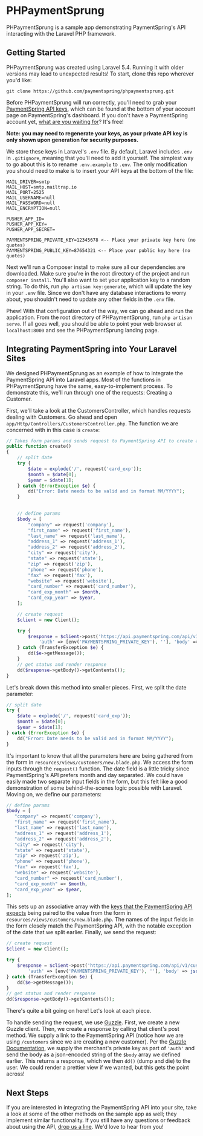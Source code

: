 # PHPaymentSprung

PHPaymentSprung is a sample app demonstrating PaymentSpring's API interacting with the Laravel PHP framework.

## Getting Started

PHPaymentSprung was created using Laravel 5.4. Running it with older versions may lead to unexpected results! To start, clone this repo wherever you'd like:

`git clone https://github.com/paymentspring/phpaymentsprung.git`

Before PHPaymentSprung will run correctly, you'll need to grab your [PaymentSpring API keys](https://manage.paymentspring.com/account), which can be found at the bottom of your account page on PaymentSpring's dashboard. If you don't have a PaymentSpring account yet, [what are you waiting for](https://paymentspring.com/signup/)? It's free!

**Note: you may need to regenerate your keys, as your private API key is only shown upon generation for security purposes.**

We store these keys in Laravel's `.env` file. By default, Laravel includes `.env` in `.gitignore`, meaning that you'll need to add it yourself. The simplest way to go about this is to rename `.env.example` to `.env`. The only modification you should need to make is to insert your API keys at the bottom of the file:
```
MAIL_DRIVER=smtp
MAIL_HOST=smtp.mailtrap.io
MAIL_PORT=2525
MAIL_USERNAME=null
MAIL_PASSWORD=null
MAIL_ENCRYPTION=null

PUSHER_APP_ID=
PUSHER_APP_KEY=
PUSHER_APP_SECRET=

PAYMENTSPRING_PRIVATE_KEY=12345678 <-- Place your private key here (no quotes)
PAYMENTSPRING_PUBLIC_KEY=87654321 <-- Place your public key here (no quotes)
```

Next we'll run a Composer install to make sure all our dependencies are downloaded. Make sure you're in the root directory of the project and run `composer install`. You'll also want to set your application key to a random string. To do this, run `php artisan key:generate`, which will update the key in your `.env` file. Since we don't have any database interactions to worry about, you shouldn't need to update any other fields in the `.env` file.

Phew! With that configuration out of the way, we can go ahead and run the application. From the root directory of PHPaymentSprung, run `php artisan serve`. If all goes well, you should be able to point your web browser at `localhost:8000` and see the PHPaymentSprung landing page.

## Integrating PaymentSpring into Your Laravel Sites

We designed PHPaymentSprung as an example of how to integrate the PaymentSpring API into Laravel apps. Most of the functions in PHPaymentSprung have the same, easy-to-implement process. To demonstrate this, we'll run through one of the requests: Creating a Customer.

First, we'll take a look at the CustomersController, which handles requests dealing with Customers. Go ahead and open `app/Http/Controllers/CustomersController.php`. The function we are concerned with in this case is `create`:
```PHP
// Takes form params and sends request to PaymentSpring API to create a customer.
public function create()
{
    // split date
    try {
        $date = explode('/', request('card_exp'));   
        $month = $date[0];
        $year = $date[1];
    } catch (ErrorException $e) {
        dd("Error: Date needs to be valid and in format MM/YYYY");
    }
    

    // define params
    $body = [
        "company" => request('company'),
        "first_name" => request('first_name'),
        "last_name" => request('last_name'),
        "address_1" => request('address_1'),
        "address_2" => request('address_2'),
        "city" => request('city'),
        "state" => request('state'),
        "zip" => request('zip'),
        "phone" => request('phone'),
        "fax" => request('fax'),
        "website" => request('website'),
        "card_number" => request('card_number'),
        "card_exp_month" => $month,
        "card_exp_year" => $year,
    ];

    // create request
    $client = new Client();

    try {
        $response = $client->post('https://api.paymentspring.com/api/v1/customers', [
            'auth' => [env('PAYMENTSPRING_PRIVATE_KEY'), ''], 'body' => json_encode($body)]);
    } catch (TransferException $e) {
        dd($e->getMessage());
    }
    // get status and render response
    dd($response->getBody()->getContents());
}
```
Let's break down this method into smaller pieces. First, we split the date parameter:
```PHP
// split date
try {
    $date = explode('/', request('card_exp'));   
    $month = $date[0];
    $year = $date[1];
} catch (ErrorException $e) {
    dd("Error: Date needs to be valid and in format MM/YYYY");
}
```
 It's important to know that all the parameters here are being gathered from the form in `resources/views/customers/new.blade.php`. We access the form inputs through the `request()` function. The date field is a little tricky since PaymentSpring's API prefers month and day separated. We could have easily made two separate input fields in the form, but this felt like a good demonstration of some behind-the-scenes logic possible with Laravel. Moving on, we define our parameters:
 ```PHP
// define params
$body = [
    "company" => request('company'),
    "first_name" => request('first_name'),
    "last_name" => request('last_name'),
    "address_1" => request('address_1'),
    "address_2" => request('address_2'),
    "city" => request('city'),
    "state" => request('state'),
    "zip" => request('zip'),
    "phone" => request('phone'),
    "fax" => request('fax'),
    "website" => request('website'),
    "card_number" => request('card_number'),
    "card_exp_month" => $month,
    "card_exp_year" => $year,
];
 ```
This sets up an associative array with the [keys that the PaymentSpring API expects](https://paymentspring.com/developers/#create-a-customer) being paired to the value from the form in `resources/views/customers/new.blade.php`. The names of the input fields in the form closely match the PaymentSpring API, with the notable exception of the date that we split earlier. Finally, we send the request:
```PHP
// create request
$client = new Client();

try {
    $response = $client->post('https://api.paymentspring.com/api/v1/customers', [
        'auth' => [env('PAYMENTSPRING_PRIVATE_KEY'), ''], 'body' => json_encode($body)]);
} catch (TransferException $e) {
    dd($e->getMessage());
}
// get status and render response
dd($response->getBody()->getContents());
```
There's quite a bit going on here! Let's look at each piece. 

To handle sending the request, we use [Guzzle](http://docs.guzzlephp.org/en/latest/). First, we create a new Guzzle client. Then, we create a response by calling that client's post method. We supply a link to the PaymentSpring API (notice how we are using `/customers` since we are creating a new customer). Per the [Guzzle Documentation](http://docs.guzzlephp.org/en/latest/quickstart.html#making-a-request), we supply the merchant's private key as part of `'auth'` and send the body as a json-encoded string of the `$body` array we defined earlier. This returns a response, which we then `dd()` (dump and die) to the user. We could render a prettier view if we wanted, but this gets the point across!

## Next Steps
If you are interested in integrating the PaymentSpring API into your site, take a look at some of the other methods on the sample app as well; they implement similar functionality. If you still have any questions or feedback about using the API, [drop us a line](https://paymentspring.com/contact/). We'd love to hear from you!